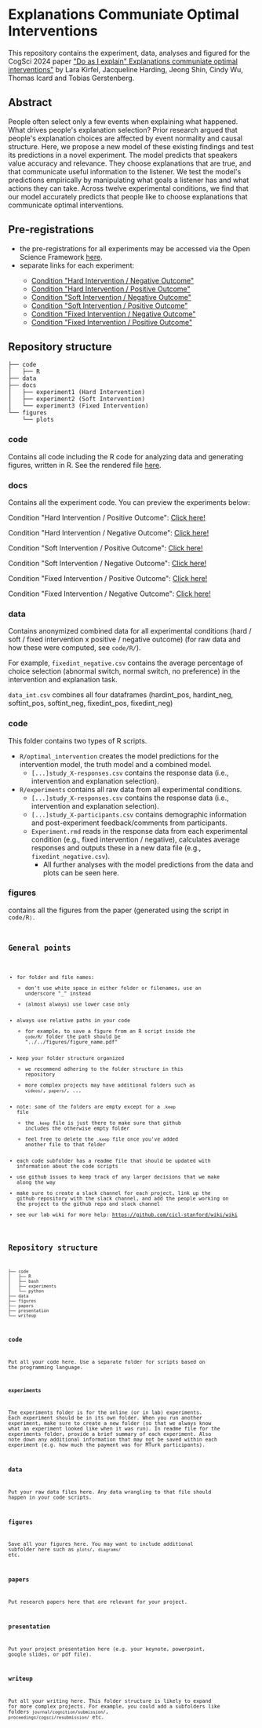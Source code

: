 # Explanations Communiate Optimal Interventions


This repository contains the experiment, data, analyses and figured for the  CogSci 2024 paper <a href="https://psyarxiv.com/XXX/">"Do as I explain" Explanations communiate optimal interventions"</a> by Lara Kirfel, Jacqueline Harding, Jeong Shin, Cindy Wu, Thomas Icard and Tobias Gerstenberg.

## Abstract

People often select only a few events when explaining what happened. What drives people's explanation selection? Prior research argued that people's explanation choices are affected by event normality and causal structure. Here, we propose a new model of these existing findings and test its predictions in a novel experiment. The model predicts that speakers value accuracy and relevance. They choose explanations that are true, and that communicate useful information to the listener. We test the model's predictions empirically by manipulating what goals a listener has and what actions they can take. Across twelve experimental conditions, we find that our model accurately predicts that people like to choose explanations that communicate optimal interventions.

## Pre-registrations 

<ul>
  <li>the pre-registrations for all experiments may be accessed via the Open Science Framework <a href="https://osf.io/fpyst/">here</a>.</li> 
  <li>separate links for each experiment:</li>
   <ul>
      <li><a href="https://osf.io/8k9sy">Condition "Hard Intervention / Negative Outcome" </a></li>
      <li><a href="https://osf.io/7qzu9">Condition "Hard Intervention / Positive Outcome" </a></li>
      <li><a href="https://osf.io/aw286">Condition "Soft Intervention / Negative Outcome" </a></li>
      <li><a href="https://osf.io/dmgcw">Condition "Soft Intervention / Positive Outcome" </a></li>
      <li><a href="https://osf.io/49bfq">Condition "Fixed Intervention / Negative Outcome" </a></li>
      <li><a href="https://osf.io/rbu7y">Condition "Fixed Intervention / Positive Outcome" </a></li>
    </ul>
</ul> 


## Repository structure 

```
├── code
│   ├── R
├── data
├── docs
│   ├── experiment1 (Hard Intervention)
│   ├── experiment2 (Soft Intervention)
│   └── experiment3 (Fixed Intervention)
└── figures
    └── plots
```

### code 

Contains all code including the R code for analyzing data and generating figures, written in R. 
See the rendered file <a href="https://cicl-stanford.github.io/father-dont-forgive/">here</a>.

### docs

Contains all the experiment code. You can preview the experiments below:

Condition "Hard Intervention / Positive Outcome": <a href="https://cicl-stanford.github.io/explanation_intervention/experiment_1/index.html?condition=1">Click here!</a>

Condition "Hard Intervention / Negative Outcome": <a href="https://cicl-stanford.github.io/explanation_intervention/experiment_1/index.html?condition=3">Click here!</a>

Condition "Soft Intervention / Positive Outcome": <a href="https://cicl-stanford.github.io/explanation_intervention/experiment_2/index.html?condition=1">Click here!</a>

Condition "Soft Intervention / Negative Outcome": <a href="https://cicl-stanford.github.io/explanation_intervention/experiment_2/index.html?condition=3">Click here!</a>

Condition "Fixed Intervention / Positive Outcome": <a href="https://cicl-stanford.github.io/explanation_intervention/experiment_3/index.html?condition=1">Click here!</a>

Condition "Fixed Intervention / Negative Outcome": <a href="https://cicl-stanford.github.io/explanation_intervention/experiment_3/index.html?condition=3">Click here!</a>


### data 

Contains anonymized combined data for all experimental conditions (hard / soft / fixed intervention x positive / negative outcome) (for raw data and how these were computed, see <code>code/R/</code>). 

For example, <code>fixedint_negative.csv</code> contains the average percentage of choice selection (abnormal switch, normal switch, no preference) in the intervention and explanation task. 

<code>data_int.csv</code> combines all four dataframes (hardint_pos, hardint_neg, softint_pos, softint_neg, fixedint_pos, fixedint_neg)

### code
This folder contains two types of R scripts. 

<ul>
  <li><code>R/optimal_intervention</code> creates the model predictions for the intervention model, the truth model and a combined model.
    <ul>
      <li><code>[...]study_X-responses.csv</code> contains the response data (i.e., intervention and explanation selection).</li>
    </ul>
  </li>
  <li><code>R/experiments</code> contains all raw data from all experimental conditions.
    <ul>
      <li><code>[...]study_X-responses.csv</code> contains the response data (i.e., intervention and explanation selection).</li>
      <li><code>[...]study_X-participants.csv</code> contains demographic information and post-experiment feedback/comments from participants.</li>
      <li><code>Experiment.rmd</code> reads in the response data from each experimental condition (e.g., fixed intervention / negative), calculates average responses and outputs these in a new data file (e.g., <code>fixedint_negative.csv</code>).
        <ul>
          <li>All further analyses with the model predictions from the data and plots can be seen here.</li>
        </ul>
      </li>
    </ul>
  </li>
</ul>



### figures 

contains all the figures from the paper (generated using the script in <code>code/R<code/>).


## General points

- for folder and file names: 
	+ don't use white space in either folder or filenames, use an underscore "_" instead
	+ (almost always) use lower case only
- always use relative paths in your code
	+ for example, to save a figure from an R script inside the `code/R/` folder the path should be "../../figures/figure_name.pdf"
- keep your folder structure organized
	+ we recommend adhering to the folder structure in this repository 
	+ more complex projects may have additional folders such as `videos/`, `papers/`, ...
- note: some of the folders are empty except for a `.keep` file
	+ the `.keep` file is just there to make sure that github includes the otherwise empty folder 
	+ feel free to delete the `.keep` file once you've added another file to that folder
- each code subfolder has a readme file that should be updated with information about the code scripts 
- use github issues to keep track of any larger decisions that we make along the way 
- make sure to create a slack channel for each project, link up the github repository with the slack channel, and add the people working on the project to the github repo and slack channel 
- see our lab wiki for more help: https://github.com/cicl-stanford/wiki/wiki

## Repository structure 

```
├── code
│   ├── R
│   ├── bash
│   ├── experiments
│   └── python
├── data
├── figures
├── papers
├── presentation
└── writeup
```

### code 

Put all your code here. Use a separate folder for scripts based on the programming language. 

#### experiments 

The experiments folder is for the online (or in lab) experiments. Each experiment should be in its own folder. When you run another experiment, make sure to create a new folder (so that we always know what an experiment looked like when it was run). In readme file for the experiments folder, provide a brief summary of each experiment. Also note down any additional information that may not be saved within each experiment (e.g. how much the payment was for MTurk participants).

### data 

Put your raw data files here. Any data wrangling to that file should happen in your code scripts. 

### figures 

Save all your figures here. You may want to include additional subfolder here such as `plots/`, `diagrams/` etc. 

### papers 

Put research papers here that are relevant for your project. 

### presentation

Put your project presentation here (e.g. your keynote, powerpoint, google slides, or pdf file).

### writeup 

Put all your writing here. This folder structure is likely to expand for more complex projects. For example, you could add a subfolders like folders `journal/cognition/submission/`, `proceedings/cogsci/resubmission/` etc. 
